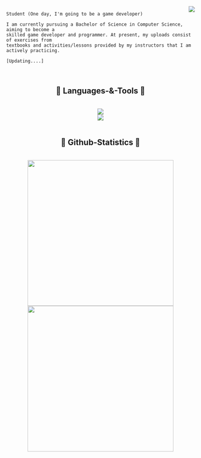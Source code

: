 <img align="right" src="https://visitor-badge.laobi.icu/badge?page_id=JinsolKim-1.JinsolKim-1" />

```
Student (One day, I'm going to be a game developer)
```
```
I am currently pursuing a Bachelor of Science in Computer Science, aiming to become a
skilled game developer and programmer. At present, my uploads consist of exercises from
textbooks and activities/lessons provided by my instructors that I am actively practicing.

[Updating....]
```
<br/>
<h2 align="center">👾 Languages-&-Tools 👾 </h2>
<br/>
<div align="center">
    <a href=""https://skillicons.dev">
        <img src="https://skillicons.dev/icons?i=c,cs,cpp,java,py,js"/><br>
        <img src="https://skillicons.dev/icons?i=figma,godot,html,css,linux,git,github"/>
    </a>
</div>

<br/>

<h2 align="center">🦖 Github-Statistics 🦖</h2>
<br>
<div align=center>
    <img width=390 src="https://github-readme-stats.vercel.app/api?username=JinsolKim-1&count_private=true&show_icons=true&theme=tokyonight&rank_icon=github&border_radius=10"/>
    <img width=390 src="https://streak-stats.demolab.com?user=JinsolKim-1&theme=tokyonight&border_radius=10"/>
    <br/>
    





